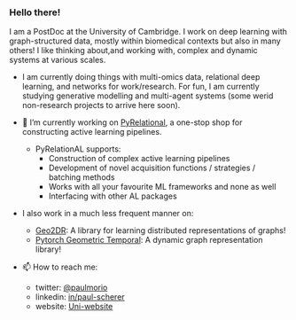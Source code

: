 ### Hello there!

I am a PostDoc at the University of Cambridge. I work on deep learning with graph-structured data, mostly within biomedical contexts but also in many others! I like thinking about,and working with, complex and dynamic systems at various scales.

- I am currently doing things with multi-omics data, relational deep learning, and networks for work/research. For fun, I am currently studying generative modelling and multi-agent systems (some werid non-research projects to arrive here soon).

- 🌱 I’m currently working on [PyRelational](https://github.com/RelationRx/pyrelational), a one-stop shop for constructing active learning pipelines.
  - PyRelationAL supports:
    - Construction of complex active learning pipelines
    - Development of novel acquisition functions / strategies / batching methods
    - Works with all your favourite ML frameworks and none as well
    - Interfacing with other AL packages

- I also work in a much less frequent manner on:
  - [Geo2DR](https://github.com/paulmorio/geo2dr): A library for learning distributed representations of graphs!
  - [Pytorch Geometric Temporal](https://github.com/benedekrozemberczki/pytorch_geometric_temporal): A dynamic graph representation library!

- 📫 How to reach me: 
  - twitter: [@paulmorio](https://twitter.com/paulmorio) 
  - linkedin: [in/paul-scherer](https://www.linkedin.com/in/paul-scherer-8032b499/)
  - website: [Uni-website](https://www.cl.cam.ac.uk/~pms69/)
